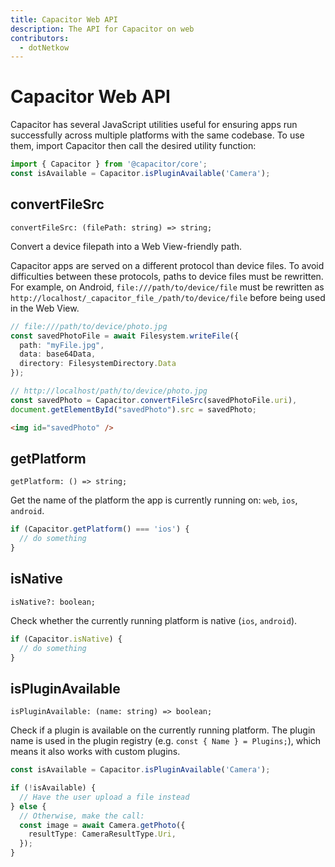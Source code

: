 ```yaml
---
title: Capacitor Web API
description: The API for Capacitor on web
contributors:
  - dotNetkow
---
```


# Capacitor Web API

Capacitor has several JavaScript utilities useful for ensuring apps run successfully across multiple platforms with the same codebase. To use them, import Capacitor then call the desired utility function:

```typescript
import { Capacitor } from '@capacitor/core';
const isAvailable = Capacitor.isPluginAvailable('Camera');
```

## convertFileSrc

`convertFileSrc: (filePath: string) => string;`

Convert a device filepath into a Web View-friendly path.

Capacitor apps are served on a different protocol than device files. To avoid difficulties between these protocols, paths to device files must be rewritten. For example, on Android, `file:///path/to/device/file` must be rewritten as `http://localhost/_capacitor_file_/path/to/device/file` before being used in the Web View.

```typescript
// file:///path/to/device/photo.jpg
const savedPhotoFile = await Filesystem.writeFile({
  path: "myFile.jpg",
  data: base64Data,
  directory: FilesystemDirectory.Data
});

// http://localhost/path/to/device/photo.jpg
const savedPhoto = Capacitor.convertFileSrc(savedPhotoFile.uri),
document.getElementById("savedPhoto").src = savedPhoto;
```

```html
<img id="savedPhoto" />
```

## getPlatform

`getPlatform: () => string;`

Get the name of the platform the app is currently running on: `web`, `ios`, `android`.

```typescript
if (Capacitor.getPlatform() === 'ios') {
  // do something
}
```

## isNative

`isNative?: boolean;`

Check whether the currently running platform is native (`ios`, `android`).

```typescript
if (Capacitor.isNative) {
  // do something
}
```

## isPluginAvailable

`isPluginAvailable: (name: string) => boolean;`

Check if a plugin is available on the currently running platform. The plugin name is used in the plugin registry (e.g. `const { Name } = Plugins;`), which means it also works with custom plugins.

```typescript
const isAvailable = Capacitor.isPluginAvailable('Camera');

if (!isAvailable) {
  // Have the user upload a file instead
} else {
  // Otherwise, make the call:
  const image = await Camera.getPhoto({
    resultType: CameraResultType.Uri,
  });
}
```
